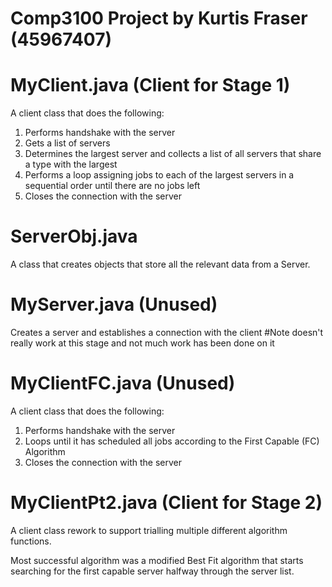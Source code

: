 # Comp3100 Project by Kurtis Fraser (45967407)

# MyClient.java (Client for Stage 1)
A client class that does the following:
1. Performs handshake with the server
2. Gets a list of servers
3. Determines the largest server and collects a list of all servers that share a type with the largest
4. Performs a loop assigning jobs to each of the largest servers in a sequential order until there are no jobs left
5. Closes the connection with the server

# ServerObj.java
A class that creates objects that store all the relevant data from a Server.

# MyServer.java (Unused)
Creates a server and establishes a connection with the client
#Note doesn't really work at this stage and not much work has been done on it

# MyClientFC.java (Unused)
A client class that does the following:
1. Performs handshake with the server
2. Loops until it has scheduled all jobs according to the First Capable (FC) Algorithm
5. Closes the connection with the server

# MyClientPt2.java (Client for Stage 2)
A client class rework to support trialling multiple different algorithm functions.

Most successful algorithm was a modified Best Fit algorithm that starts searching for the first capable server halfway through the server list.